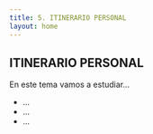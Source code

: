 ```yaml
---
title: 5. ITINERARIO PERSONAL
layout: home
---
```


## ITINERARIO PERSONAL

En este tema vamos a estudiar...

* ...
* ...
* ...
